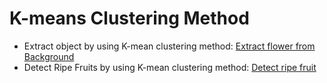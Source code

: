  # K-means Clustering Method
 * Extract object by using K-mean clustering method: [Extract flower from Background](/ExtractFlowerFromBackGround/ExtractFlowerFromBackground.py)
 * Detect Ripe Fruits by using K-mean clustering method: [Detect ripe fruit](/DetectRipeFruitUseClusteringKmean/DetectRipeFruit.py)